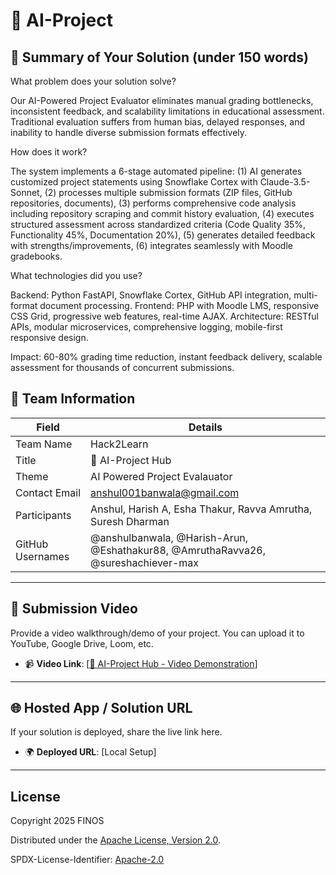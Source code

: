 # 🤖 AI-Project 

## 📄 Summary of Your Solution (under 150 words)

What problem does your solution solve?

Our AI-Powered Project Evaluator eliminates manual grading bottlenecks, inconsistent feedback, and scalability limitations in educational assessment. Traditional evaluation suffers from human bias, delayed responses, and inability to handle diverse submission formats effectively.

How does it work?

The system implements a 6-stage automated pipeline: (1) AI generates customized project statements using Snowflake Cortex with Claude-3.5-Sonnet, (2) processes multiple submission formats (ZIP files, GitHub repositories, documents), (3) performs comprehensive code analysis including repository scraping and commit history evaluation, (4) executes structured assessment across standardized criteria (Code Quality 35%, Functionality 45%, Documentation 20%), (5) generates detailed feedback with strengths/improvements, (6) integrates seamlessly with Moodle gradebooks.

What technologies did you use?

Backend: Python FastAPI, Snowflake Cortex, GitHub API integration, multi-format document processing. Frontend: PHP with Moodle LMS, responsive CSS Grid, progressive web features, real-time AJAX. Architecture: RESTful APIs, modular microservices, comprehensive logging, mobile-first responsive design.

Impact: 60-80% grading time reduction, instant feedback delivery, scalable assessment for thousands of concurrent submissions.

## 👥 Team Information

| Field            | Details                                                                                |
| ---------------- | ---------------------------------------------------------------                        |
| Team Name        | Hack2Learn                                                                             |
| Title            | 🤖 AI-Project Hub                                                                      |
| Theme            | AI Powered Project Evalauator                                                          |
| Contact Email    | anshul001banwala@gmail.com                                                             |
| Participants     | Anshul, Harish A, Esha Thakur, Ravva Amrutha, Suresh Dharman                           |
| GitHub Usernames | @anshulbanwala, @Harish-Arun, @Eshathakur88, @AmruthaRavva26, @sureshachiever-max      |

---

## 🎥 Submission Video

Provide a video walkthrough/demo of your project. You can upload it to YouTube, Google Drive, Loom, etc.

- 📹 **Video Link**: [[🤖 AI-Project Hub - Video Demonstration](https://www.youtube.com/watch?v=ktXizTCLn4E)]

---

## 🌐 Hosted App / Solution URL

If your solution is deployed, share the live link here.

- 🌍 **Deployed URL**: [Local Setup]

---

## License

Copyright 2025 FINOS

Distributed under the [Apache License, Version 2.0](http://www.apache.org/licenses/LICENSE-2.0).

SPDX-License-Identifier: [Apache-2.0](https://spdx.org/licenses/Apache-2.0)
